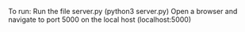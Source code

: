 To run:
Run the file server.py (python3 server.py)
Open a browser and navigate to port 5000 on the local host (localhost:5000)